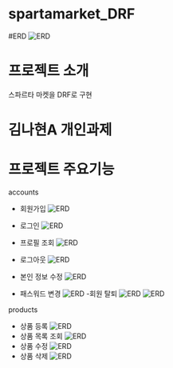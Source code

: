 # spartamarket_DRF

#ERD
![ERD](doc/image/ERD.png)

# 프로젝트 소개
스파르타 마켓을 DRF로 구현

# 김나현A 개인과제 

# 프로젝트 주요기능
accounts
- 회원가입
![ERD](doc/image/signup.png)
- 로그인
![ERD](doc/image/login.png)
- 프로필 조회
![ERD](doc/image/profile.png)

- 로그아웃
![ERD](doc/image/logout.png)
- 본인 정보 수정
![ERD](doc/image/profileU.png)
- 패스워드 변경
![ERD](doc/image/passwordU.png)
-회원 탈퇴
![ERD](doc/image/delete.png)
![ERD](doc/image/delete2.png)


products
- 상품 등록
![ERD](doc/image/proC.png)
- 상품 목록 조회
![ERD](doc/image/proR.png)
- 상품 수정
![ERD](doc/image/proU.png)
- 상품 삭제
![ERD](doc/image/proD.png)
